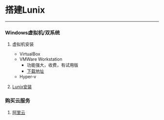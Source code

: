 # 搭建Lunix

---

### Windows虚拟机/双系统

1. 虚拟机安装

    - VirtualBox
    - VMWare Workstation
        - 功能强大，收费，有试用版
        - [下载地址](https://my.vmware.com/cn/web/vmware/details?downloadGroup=WKST-1550-WIN&productId=799&rPId=37111#product_downloads)
    - Hyper-v

2. [Lunix安装](https://www.runoob.com/linux/linux-install.html)

### 购买云服务

1. [阿里云](https://www.aliyun.com/)